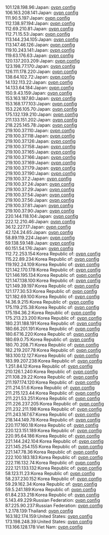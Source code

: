 101.128.198.96:Japan: [ovpn config](vpn/101_128_198_96.ovpn)  
106.163.208.141:Japan: [ovpn config](vpn/106_163_208_141.ovpn)  
111.90.5.197:Japan: [ovpn config](vpn/111_90_5_197.ovpn)  
112.138.97.194:Japan: [ovpn config](vpn/112_138_97_194.ovpn)  
112.69.210.81:Japan: [ovpn config](vpn/112_69_210_81.ovpn)  
112.71.15.53:Japan: [ovpn config](vpn/112_71_15_53.ovpn)  
113.144.234.105:Japan: [ovpn config](vpn/113_144_234_105.ovpn)  
113.147.46.126:Japan: [ovpn config](vpn/113_147_46_126.ovpn)  
119.10.243.141:Japan: [ovpn config](vpn/119_10_243_141.ovpn)  
119.63.176.63:Japan: [ovpn config](vpn/119_63_176_63.ovpn)  
120.137.203.209:Japan: [ovpn config](vpn/120_137_203_209.ovpn)  
123.198.77.170:Japan: [ovpn config](vpn/123_198_77_170.ovpn)  
126.111.178.220:Japan: [ovpn config](vpn/126_111_178_220.ovpn)  
138.64.102.72:Japan: [ovpn config](vpn/138_64_102_72.ovpn)  
14.132.113.22:Japan: [ovpn config](vpn/14_132_113_22.ovpn)  
14.133.64.184:Japan: [ovpn config](vpn/14_133_64_184.ovpn)  
150.9.43.159:Japan: [ovpn config](vpn/150_9_43_159.ovpn)  
153.163.187.80:Japan: [ovpn config](vpn/153_163_187_80.ovpn)  
153.168.177.103:Japan: [ovpn config](vpn/153_168_177_103.ovpn)  
153.226.105.70:Japan: [ovpn config](vpn/153_226_105_70.ovpn)  
175.132.139.210:Japan: [ovpn config](vpn/175_132_139_210.ovpn)  
211.133.151.202:Japan: [ovpn config](vpn/211_133_151_202.ovpn)  
218.225.145.78:Japan: [ovpn config](vpn/218_225_145_78.ovpn)  
219.100.37.110:Japan: [ovpn config](vpn/219_100_37_110.ovpn)  
219.100.37.118:Japan: [ovpn config](vpn/219_100_37_118.ovpn)  
219.100.37.126:Japan: [ovpn config](vpn/219_100_37_126.ovpn)  
219.100.37.158:Japan: [ovpn config](vpn/219_100_37_158.ovpn)  
219.100.37.165:Japan: [ovpn config](vpn/219_100_37_165.ovpn)  
219.100.37.166:Japan: [ovpn config](vpn/219_100_37_166.ovpn)  
219.100.37.169:Japan: [ovpn config](vpn/219_100_37_169.ovpn)  
219.100.37.179:Japan: [ovpn config](vpn/219_100_37_179.ovpn)  
219.100.37.190:Japan: [ovpn config](vpn/219_100_37_190.ovpn)  
219.100.37.2:Japan: [ovpn config](vpn/219_100_37_2.ovpn)  
219.100.37.24:Japan: [ovpn config](vpn/219_100_37_24.ovpn)  
219.100.37.29:Japan: [ovpn config](vpn/219_100_37_29.ovpn)  
219.100.37.54:Japan: [ovpn config](vpn/219_100_37_54.ovpn)  
219.100.37.56:Japan: [ovpn config](vpn/219_100_37_56.ovpn)  
219.100.37.81:Japan: [ovpn config](vpn/219_100_37_81.ovpn)  
219.100.37.90:Japan: [ovpn config](vpn/219_100_37_90.ovpn)  
220.144.118.104:Japan: [ovpn config](vpn/220_144_118_104.ovpn)  
222.12.210.46:Japan: [ovpn config](vpn/222_12_210_46.ovpn)  
36.12.227.17:Japan: [ovpn config](vpn/36_12_227_17.ovpn)  
42.124.24.65:Japan: [ovpn config](vpn/42_124_24_65.ovpn)  
58.89.119.224:Japan: [ovpn config](vpn/58_89_119_224.ovpn)  
59.138.59.148:Japan: [ovpn config](vpn/59_138_59_148.ovpn)  
60.151.54.176:Japan: [ovpn config](vpn/60_151_54_176.ovpn)  
112.72.253.154:Korea Republic of: [ovpn config](vpn/112_72_253_154.ovpn)  
115.22.89.234:Korea Republic of: [ovpn config](vpn/115_22_89_234.ovpn)  
119.192.24.109:Korea Republic of: [ovpn config](vpn/119_192_24_109.ovpn)  
121.142.170.178:Korea Republic of: [ovpn config](vpn/121_142_170_178.ovpn)  
121.146.195.134:Korea Republic of: [ovpn config](vpn/121_146_195_134.ovpn)  
121.147.138.100:Korea Republic of: [ovpn config](vpn/121_147_138_100.ovpn)  
121.149.39.197:Korea Republic of: [ovpn config](vpn/121_149_39_197.ovpn)  
121.177.30.53:Korea Republic of: [ovpn config](vpn/121_177_30_53.ovpn)  
121.182.69.100:Korea Republic of: [ovpn config](vpn/121_182_69_100.ovpn)  
14.36.9.215:Korea Republic of: [ovpn config](vpn/14_36_9_215.ovpn)  
175.119.215.38:Korea Republic of: [ovpn config](vpn/175_119_215_38.ovpn)  
175.194.36.2:Korea Republic of: [ovpn config](vpn/175_194_36_2.ovpn)  
175.213.23.200:Korea Republic of: [ovpn config](vpn/175_213_23_200.ovpn)  
180.231.188.191:Korea Republic of: [ovpn config](vpn/180_231_188_191.ovpn)  
180.66.201.191:Korea Republic of: [ovpn config](vpn/180_66_201_191.ovpn)  
180.67.16.220:Korea Republic of: [ovpn config](vpn/180_67_16_220.ovpn)  
180.69.0.75:Korea Republic of: [ovpn config](vpn/180_69_0_75.ovpn)  
180.70.208.71:Korea Republic of: [ovpn config](vpn/180_70_208_71.ovpn)  
182.219.207.78:Korea Republic of: [ovpn config](vpn/182_219_207_78.ovpn)  
183.100.12.127:Korea Republic of: [ovpn config](vpn/183_100_12_127.ovpn)  
183.99.207.238:Korea Republic of: [ovpn config](vpn/183_99_207_238.ovpn)  
1.251.84.12:Korea Republic of: [ovpn config](vpn/1_251_84_12.ovpn)  
210.126.1.240:Korea Republic of: [ovpn config](vpn/210_126_1_240.ovpn)  
211.108.29.22:Korea Republic of: [ovpn config](vpn/211_108_29_22.ovpn)  
211.197.174.120:Korea Republic of: [ovpn config](vpn/211_197_174_120.ovpn)  
211.214.51.6:Korea Republic of: [ovpn config](vpn/211_214_51_6.ovpn)  
211.215.123.44:Korea Republic of: [ovpn config](vpn/211_215_123_44.ovpn)  
211.221.53.251:Korea Republic of: [ovpn config](vpn/211_221_53_251.ovpn)  
211.226.237.205:Korea Republic of: [ovpn config](vpn/211_226_237_205.ovpn)  
211.232.211.198:Korea Republic of: [ovpn config](vpn/211_232_211_198.ovpn)  
211.243.167.67:Korea Republic of: [ovpn config](vpn/211_243_167_67.ovpn)  
218.144.149.78:Korea Republic of: [ovpn config](vpn/218_144_149_78.ovpn)  
220.117.160.18:Korea Republic of: [ovpn config](vpn/220_117_160_18.ovpn)  
220.123.151.189:Korea Republic of: [ovpn config](vpn/220_123_151_189.ovpn)  
220.95.64.186:Korea Republic of: [ovpn config](vpn/220_95_64_186.ovpn)  
221.144.242.104:Korea Republic of: [ovpn config](vpn/221_144_242_104.ovpn)  
221.145.254.155:Korea Republic of: [ovpn config](vpn/221_145_254_155.ovpn)  
221.147.78.36:Korea Republic of: [ovpn config](vpn/221_147_78_36.ovpn)  
222.100.183.183:Korea Republic of: [ovpn config](vpn/222_100_183_183.ovpn)  
222.116.132.74:Korea Republic of: [ovpn config](vpn/222_116_132_74.ovpn)  
222.121.133.132:Korea Republic of: [ovpn config](vpn/222_121_133_132.ovpn)  
58.123.11.23:Korea Republic of: [ovpn config](vpn/58_123_11_23.ovpn)  
58.237.230.152:Korea Republic of: [ovpn config](vpn/58_237_230_152.ovpn)  
59.29.162.34:Korea Republic of: [ovpn config](vpn/59_29_162_34.ovpn)  
59.5.241.189:Korea Republic of: [ovpn config](vpn/59_5_241_189.ovpn)  
61.84.233.218:Korea Republic of: [ovpn config](vpn/61_84_233_218.ovpn)  
5.143.49.229:Russian Federation: [ovpn config](vpn/5_143_49_229.ovpn)  
87.225.90.237:Russian Federation: [ovpn config](vpn/87_225_90_237.ovpn)  
1.2.178.139:Thailand: [ovpn config](vpn/1_2_178_139.ovpn)  
163.182.174.159:United States: [ovpn config](vpn/163_182_174_159.ovpn)  
173.198.248.39:United States: [ovpn config](vpn/173_198_248_39.ovpn)  
113.166.128.178:Viet Nam: [ovpn config](vpn/113_166_128_178.ovpn)  
